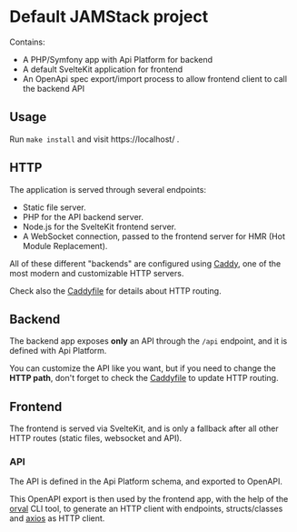 Default JAMStack project
========================

Contains:

* A PHP/Symfony app with Api Platform for backend
* A default SvelteKit application for frontend
* An OpenApi spec export/import process to allow frontend client to call the backend API

## Usage

Run `make install` and visit https://localhost/ .

## HTTP

The application is served through several endpoints:

* Static file server.
* PHP for the API backend server.
* Node.js for the SvelteKit frontend server.
* A WebSocket connection, passed to the frontend server for HMR (Hot Module Replacement).

All of these different "backends" are configured using [Caddy](https://caddyserver.com), one of the most modern and customizable HTTP servers.

Check also the [Caddyfile](./docker/caddy/Caddyfile) for details about HTTP routing.

## Backend

The backend app exposes **only** an API through the `/api` endpoint, and it is defined with Api Platform.

You can customize the API like you want, but if you need to change the **HTTP path**, don't forget to check the [Caddyfile](./docker/caddy/Caddyfile) to update HTTP routing.

## Frontend

The frontend is served via SvelteKit, and is only a fallback after all other HTTP routes (static files, websocket and API).

### API

The API is defined in the Api Platform schema, and exported to OpenAPI.

This OpenAPI export is then used by the frontend app, with the help of the [orval](https://orval.dev/) CLI tool, to generate an HTTP client with endpoints, structs/classes and [axios](https://axios-http.com) as HTTP client.
